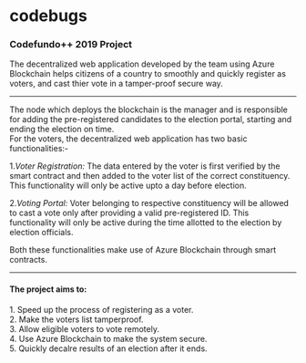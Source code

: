 # codebugs

<h3>Codefundo++ 2019 Project</h3>
The decentralized web application developed by the team using Azure Blockchain helps citizens of a country to smoothly and quickly register as voters, and cast thier vote in a tamper-proof secure way.
<hr>

The node which deploys the blockchain is the manager and is responsible for adding the pre-registered candidates to the election portal, starting and ending the election on time. <br>
For the voters, the decentralized web application has two basic functionalities:-

1.<em>Voter Registration:</em> The data entered by the voter is first verified by the smart contract and then added to the voter list of the correct constituency. This functionality will only be active upto a day before election. 
   
2.<em>Voting Portal:</em> Voter belonging to respective constituency will be allowed to cast a vote only after providing a valid pre-registered ID. This functionality will only be active during the time allotted to the election by election officials.

Both these functionalities make use of Azure Blockchain through smart contracts.
<hr>

<h4>The project aims to:</h4>
1. Speed up the process of registering as a voter.<br>
2. Make the voters list tamperproof.<br>
3. Allow eligible voters to vote remotely.<br>
4. Use Azure Blockchain to make the system secure.<br>
5. Quickly decalre results of an election after it ends.<br>
